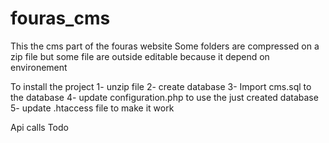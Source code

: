 # fouras_cms
This the cms part of the fouras website
Some folders are compressed on a zip file but some file are outside editable because it depend on environement

To install the project
1- unzip file
2- create database
3- Import cms.sql to the database
4- update configuration.php to use the just created database 
5- update .htaccess file to make it work

Api calls
Todo
